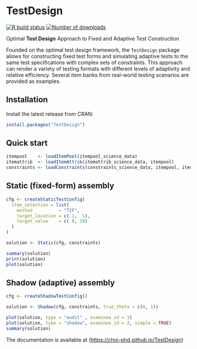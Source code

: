 
# TestDesign

<!-- badges: start -->

[![R build
status](https://github.com/choi-phd/TestDesign/workflows/build/badge.svg)](https://github.com/choi-phd/TestDesign/actions)
[![Number of
downloads](https://cranlogs.r-pkg.org/badges/grand-total/TestDesign?color=lightgrey)](https://cran.r-project.org/package=TestDesign)
<!-- badges: end -->

Optimal **Test Design** Approach to Fixed and Adaptive Test Construction

Founded on the optimal test design framework, the `TestDesign` package
allows for constructing fixed test forms and simulating adaptive tests
to the same test specifications with complex sets of constraints. This
approach can render a variety of testing formats with different levels
of adaptivity and relative efficiency. Several item banks from
real-world testing scenarios are provided as examples.

## Installation

Install the latest release from CRAN:

``` r
install.packages("TestDesign")
```

## Quick start

``` r
itempool    <- loadItemPool(itempool_science_data)
itemattrib  <- loadItemAttrib(itemattrib_science_data, itempool)
constraints <- loadConstraints(constraints_science_data, itempool, itemattrib)
```

## Static (fixed-form) assembly

``` r
cfg <- createStaticTestConfig(
  item_selection = list(
    method          = "TIF",
    target_location = c(-1,  1),
    target_value    = c( 8, 10)
  )
)

solution <- Static(cfg, constraints)

summary(solution)
print(solution)
plot(solution)
```

## Shadow (adaptive) assembly

``` r
cfg <- createShadowTestConfig()

solution <- Shadow(cfg, constraints, true_theta = c(0, 1))

plot(solution, type = "audit" , examinee_id = 1)
plot(solution, type = "shadow", examinee_id = 2, simple = TRUE)
summary(solution)
```

The documentation is available at
(<https://choi-phd.github.io/TestDesign>)
